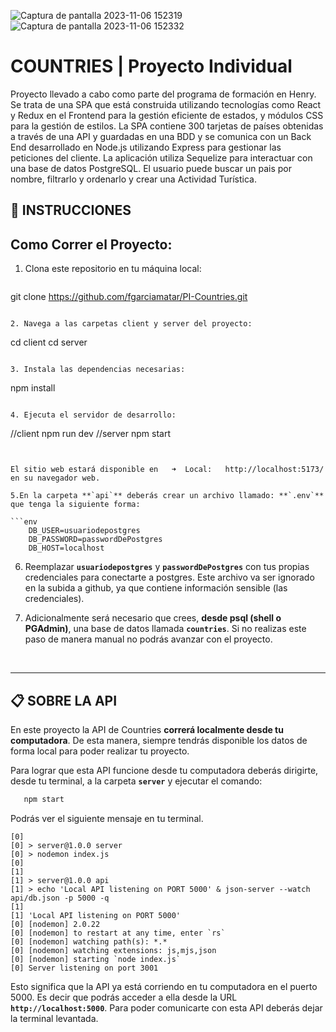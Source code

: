 
![Captura de pantalla 2023-11-06 152319](https://github.com/fgarciamatar/PI-Countries/assets/101357034/7e377d06-1fa1-4cad-a5cd-4d796cefff8d)
![Captura de pantalla 2023-11-06 152332](https://github.com/fgarciamatar/PI-Countries/assets/101357034/6d6ea518-b127-4f7c-951c-1574e3ac29af)


# **COUNTRIES** | Proyecto Individual

Proyecto llevado a cabo como parte del programa de formación en Henry. Se trata de una SPA que está construida utilizando tecnologías como React y Redux en el Frontend para la gestión eficiente de estados, y módulos CSS para la gestión de estilos. La SPA contiene 300 tarjetas de países obtenidas a través de una API y guardadas en una BDD y se comunica con un Back End desarrollado en Node.js utilizando Express para gestionar las peticiones del cliente. La aplicación utiliza Sequelize para interactuar con una base de datos PostgreSQL. El usuario puede buscar un pais por nombre, filtrarlo y ordenarlo y crear una Actividad Turística. 



## **📁 INSTRUCCIONES**
## Como Correr el Proyecto:

1. Clona este repositorio en tu máquina local:
   ```
git clone https://github.com/fgarciamatar/PI-Countries.git
   ```

2. Navega a las carpetas client y server del proyecto:
   ```
   cd client
   cd server
   ```

3. Instala las dependencias necesarias:
   ```
   npm install
   ```

4. Ejecuta el servidor de desarrollo:
   ```
//client
   npm run dev
//server
npm start
   ```


El sitio web estará disponible en   ➜  Local:   http://localhost:5173/    en su navegador web.

5.En la carpeta **`api`** deberás crear un archivo llamado: **`.env`** que tenga la siguiente forma:

   ```env
       DB_USER=usuariodepostgres
       DB_PASSWORD=passwordDePostgres
       DB_HOST=localhost
   ```

6. Reemplazar **`usuariodepostgres`** y **`passwordDePostgres`** con tus propias credenciales para conectarte a postgres. Este archivo va ser ignorado en la subida a github, ya que contiene información sensible (las credenciales).

7. Adicionalmente será necesario que crees, **desde psql (shell o PGAdmin)**, una base de datos llamada **`countries`**. Si no realizas este paso de manera manual no podrás avanzar con el proyecto.


<br />

---



## **📋 SOBRE LA API**

En este proyecto la API de Countries **correrá localmente desde tu computadora**. De esta manera, siempre tendrás disponible los datos de forma local para poder realizar tu proyecto.

Para lograr que esta API funcione desde tu computadora deberás dirigirte, desde tu terminal, a la carpeta **`server`** y ejecutar el comando:

```bash
   npm start
```

Podrás ver el siguiente mensaje en tu terminal.

``` 
[0] 
[0] > server@1.0.0 server
[0] > nodemon index.js
[0] 
[1] 
[1] > server@1.0.0 api
[1] > echo 'Local API listening on PORT 5000' & json-server --watch api/db.json -p 5000 -q
[1] 
[1] 'Local API listening on PORT 5000' 
[0] [nodemon] 2.0.22
[0] [nodemon] to restart at any time, enter `rs`
[0] [nodemon] watching path(s): *.*
[0] [nodemon] watching extensions: js,mjs,json
[0] [nodemon] starting `node index.js`
[0] Server listening on port 3001

```

Esto significa que la API ya está corriendo en tu computadora en el puerto 5000. Es decir que podrás acceder a ella desde la URL **`http://localhost:5000`**. Para poder comunicarte con esta API deberás dejar la terminal levantada.

